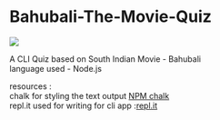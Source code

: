 # Bahubali-The-Movie-Quiz

<html>
<body>
   <img src=https://i.ytimg.com/vi/cKEIu57cWVw/maxresdefault.jpg>
 <p>
    A CLI Quiz based on South Indian Movie - Bahubali </br>
    language used - Node.js</br>
     <p>resources : </br>
    chalk for styling the text output 
    <a href='https://www.npmjs.com/package/chalk'>NPM chalk</a>
    </br>
    repl.it used for writing for cli app :<a href="https://repl.it/~">repl.it</a>
    </p>
</p>
</body>
</html>
